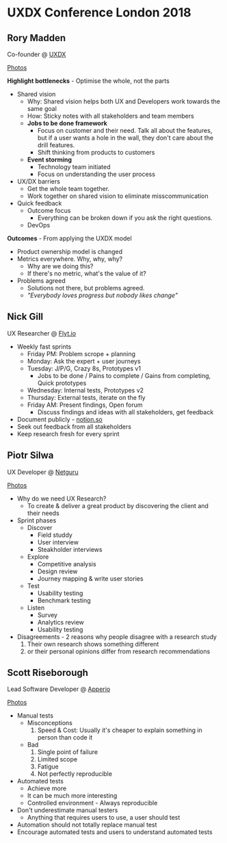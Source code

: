 # UXDX Conference London 2018

## Rory Madden
Co-founder @ [UXDX](https://uxdxconf.com/)

[Photos](./photos/rory-madden)

**Highlight bottlenecks** - Optimise the whole, not the parts
- Shared vision
    - Why: Shared vision helps both UX and Developers work towards the same goal
    - How: Sticky notes with all stakeholders and team members
    - **Jobs to be done framework**
        - Focus on customer and their need. Talk all about the features, but if a user wants a hole in the wall, they don't care about the drill features.
        - Shift thinking from products to customers
    - **Event storming**
        - Technology team initiated
        - Focus on understanding the user process
- UX/DX barriers
    - Get the whole team together.
    - Work together on shared vision to eliminate misscommunication
- Quick feedback
    - Outcome focus
        - Everything can be broken down if you ask the right questions.
    - DevOps

**Outcomes** - From applying the UXDX model
- Product ownership model is changed
- Metrics everywhere. Why, why, why?
    - Why are we doing this?
    - If there's no metric, what's the value of it?
- Problems agreed
    - Solutions not there, but problems agreed.
    - *"Everybody loves progress but nobody likes change"*

## Nick Gill
UX Researcher @ [Flyt.io](https://flyt.io/)

- Weekly fast sprints
    - Friday PM: Problem scrope + planning
    - Monday: Ask the expert + user journeys
    - Tuesday: J/P/G, Crazy 8s, Prototypes v1
        - Jobs to be done / Pains to complete / Gains from completing, Quick prototypes
    - Wednesday: Internal tests, Prototypes v2
    - Thursday: External tests, iterate on the fly
    - Friday AM: Present findings, Open forum
        - Discuss findings and ideas with all stakeholders, get feedback
- Document publicly - [notion.so](https://notion.so)
- Seek out feedback from all stakeholders
- Keep research fresh for every sprint

## Piotr Silwa
UX Developer @ [Netguru](https://www.netguru.co/)

[Photos](./photos/piotr-silwa)

- Why do we need UX Research?
    - To create & deliver a great product by discovering the client and their needs
- Sprint phases
    - Discover
        - Field studdy
        - User interview
        - Steakholder interviews
    - Explore
        - Competitive analysis
        - Design review
        - Journey mapping & write user stories
    - Test
        - Usability testing
        - Benchmark testing
    - Listen
        - Survey
        - Analytics review
        - Usability testing
- Disagreements - 2 reasons why people disagree with a research study
    1. Their own research shows something different
    2. or their personal opinions differ from research recommendations

## Scott Riseborough
Lead Software Developer @ [Apperio](https://www.apperio.com/)

[Photos](./photos/scott-riseborough)

- Manual tests
    - Misconceptions
        1. Speed & Cost: Usually it's cheaper to explain something in person than code it
    - Bad
        1. Single point of failure
        2. Limited scope
        3. Fatigue
        4. Not perfectly reproducible
- Automated tests
    - Achieve more
    - It can be much more interesting
    - Controlled environment - Always reproducible
- Don't underestimate manual testers
    - Anything that requires users to use, a user should test
- Automation should not totally replace manual test
- Encourage automated tests and users to understand automated tests
